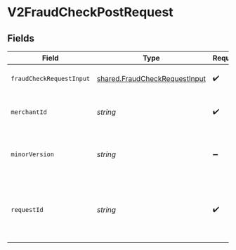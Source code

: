 # V2FraudCheckPostRequest


## Fields

| Field                                                                          | Type                                                                           | Required                                                                       | Description                                                                    | Example                                                                        |
| ------------------------------------------------------------------------------ | ------------------------------------------------------------------------------ | ------------------------------------------------------------------------------ | ------------------------------------------------------------------------------ | ------------------------------------------------------------------------------ |
| `fraudCheckRequestInput`                                                       | [shared.FraudCheckRequestInput](../../models/shared/fraudcheckrequestinput.md) | :heavy_check_mark:                                                             | The fraud check request.                                                       |                                                                                |
| `merchantId`                                                                   | *string*                                                                       | :heavy_check_mark:                                                             | Identifier for the merchant account                                            | 991234567890                                                                   |
| `minorVersion`                                                                 | *string*                                                                       | :heavy_minus_sign:                                                             | Identifier for the minor release version                                       | 1                                                                              |
| `requestId`                                                                    | *string*                                                                       | :heavy_check_mark:                                                             | Merchant identifier for the request. The value must be unique.                 | 10cc0270-7bed-11e9-a188-1763956dd7f6                                           |